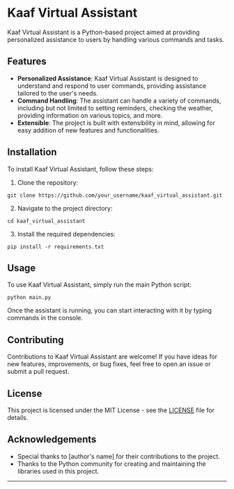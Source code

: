 # Kaaf Virtual Assistant

Kaaf Virtual Assistant is a Python-based project aimed at providing personalized assistance to users by handling various commands and tasks.

## Features

- **Personalized Assistance**: Kaaf Virtual Assistant is designed to understand and respond to user commands, providing assistance tailored to the user's needs.
- **Command Handling**: The assistant can handle a variety of commands, including but not limited to setting reminders, checking the weather, providing information on various topics, and more.
- **Extensible**: The project is built with extensibility in mind, allowing for easy addition of new features and functionalities.

## Installation

To install Kaaf Virtual Assistant, follow these steps:

1. Clone the repository:

```
git clone https://github.com/your_username/kaaf_virtual_assistant.git
```

2. Navigate to the project directory:

```
cd kaaf_virtual_assistant
```

3. Install the required dependencies:

```
pip install -r requirements.txt
```

## Usage

To use Kaaf Virtual Assistant, simply run the main Python script:

```
python main.py
```

Once the assistant is running, you can start interacting with it by typing commands in the console.

## Contributing

Contributions to Kaaf Virtual Assistant are welcome! If you have ideas for new features, improvements, or bug fixes, feel free to open an issue or submit a pull request.

## License

This project is licensed under the MIT License - see the [LICENSE](LICENSE) file for details.

## Acknowledgements

- Special thanks to [author's name] for their contributions to the project.
- Thanks to the Python community for creating and maintaining the libraries used in this project.
  
---

